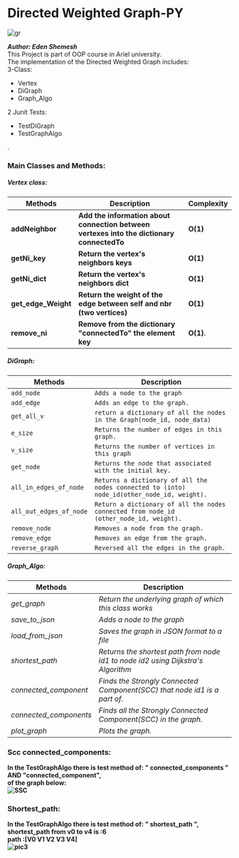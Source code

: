 # Directed Weighted Graph-PY<br>
![gr](https://user-images.githubusercontent.com/73124928/104851371-47d45500-58fd-11eb-8787-29f8c39fd230.png)

<strong><em> Author: Eden  Shemesh</em></strong><br>
This Project is part of OOP course in Ariel university.<br>
The implementation of the Directed Weighted Graph includes:<br>
3-Class: 
<ul>
<li>Vertex</li>
<li>DiGraph </li>
<li>Graph_Algo</li>
</ul>

2 Junit Tests:
<ul>
<li>TestDiGraph</li>
<li>TestGraphAlgo</li>
</ul>.<br>

### Main Classes and Methods:<br>
##### <strong>Vertex class<strong>:

Methods | Description | Complexity
--- | --- | ---
**addNeighbor** | **Add the information about connection between vertexes into the dictionary connectedTo** | **O(1)**
**getNi_key** | **Return the vertex's neighbors keys** | **O(1)**
**getNi_dict** | **Return the vertex's neighbors dict** | **O(1)**
**get_edge_Weight** | **Return the weight of the edge between self and nbr (two vertices)** | **O(1)**
**remove_ni** | **Remove from the dictionary "connectedTo" the element key** | **O(1)**.<br>


##### <strong>DiGraph<strong>:<br>
Methods | Description 
--- | --- | 
`add_node` | `Adds a node to the graph` 
`add_edge` | `Adds an edge to the graph.` 
`get_all_v` | `return a dictionary of all the nodes in the Graph(node_id, node_data)` 
`e_size` | `Returns the number of edges in this graph.` 
`v_size` | `Returns the number of vertices in this graph` 
`get_node` | `Returns the node that associated with the initial key.` 
`all_in_edges_of_node` | `Returns a dictionary of all the nodes connected to (into) node_id(other_node_id, weight).` 
`all_out_edges_of_node` | `Return a dictionary of all the nodes connected from node_id (other_node_id, weight).` 
`remove_node` | `Removes a node from the graph.` 
`remove_edge` | `Removes an edge from the graph.` 
`reverse_graph` | `Reversed all the edges in the graph.` 

##### <strong>Graph_Algo<strong>:<br>
Methods | Description 
--- | --- | 
*get_graph* | *Return the underlying graph of which this class works* 
*save_to_json* | *Adds a node to the graph*
*load_from_json* | *Saves the graph in JSON format to a file* 
*shortest_path* | *Returns the shortest path from node id1 to node id2 using Dijkstra's Algorithm* 
*connected_component* | *Finds the Strongly Connected Component(SCC) that node id1 is a part of.* 
*connected_components* | *Finds all the Strongly Connected Component(SCC) in the graph.* 
*plot_graph* | *Plots the graph.* 

### Scc connected_components:<br>
In the TestGraphAlgo there is test method of: " connected_components " AND "connected_component",<br>
of the graph below:<br>
![SSC](https://user-images.githubusercontent.com/73124928/104851506-0d1eec80-58fe-11eb-9c25-ccb50ab8d142.png)<br>
### Shortest_path:<br>
In the TestGraphAlgo there is test method of: "  shortest_path ",<br>
shortest_path from v0 to v4 is :6 <br>
path :[V0 V1 V2 V3 V4] <br>
![pic3](https://user-images.githubusercontent.com/73124928/104851745-8703a580-58ff-11eb-8811-406e5c1d5176.png)



 







